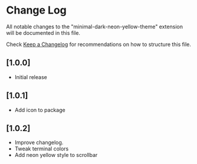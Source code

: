 # Change Log

All notable changes to the "minimal-dark-neon-yellow-theme" extension will be documented in this file.

Check [Keep a Changelog](http://keepachangelog.com/) for recommendations on how to structure this file.

## [1.0.0]

- Initial release

## [1.0.1]

- Add icon to package

## [1.0.2]

- Improve changelog.
- Tweak terminal colors
- Add neon yellow style to scrollbar
